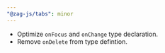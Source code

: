 ```yaml
---
"@zag-js/tabs": minor
---
```


- Optimize `onFocus` and `onChange` type declaration.
- Remove `onDelete` from type defintion.
